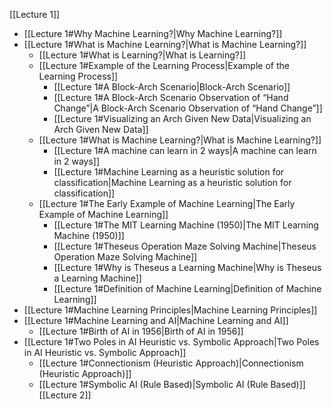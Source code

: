 [[Lecture 1]]
- [[Lecture 1#Why Machine Learning?|Why Machine Learning?]]
- [[Lecture 1#What is Machine Learning?|What is Machine Learning?]]
	- [[Lecture 1#What is Learning?|What is Learning?]]
	- [[Lecture 1#Example of the Learning Process|Example of the Learning Process]]
		- [[Lecture 1#A Block-Arch Scenario|Block-Arch Scenario]]
		- [[Lecture 1#A Block-Arch Scenario Observation of “Hand Change”|A Block-Arch Scenario Observation of “Hand Change”]]
		- [[Lecture 1#Visualizing an Arch Given New Data|Visualizing an Arch Given New Data]]
	- [[Lecture 1#What is Machine Learning?|What is Machine Learning?]]
		- [[Lecture 1#A machine can learn in 2 ways|A machine can learn in 2 ways]]
		- [[Lecture 1#Machine Learning as a heuristic solution for classification|Machine Learning as a heuristic solution for classification]]
	- [[Lecture 1#The Early Example of Machine Learning|The Early Example of Machine Learning]]
		- [[Lecture 1#The MIT Learning Machine (1950)|The MIT Learning Machine (1950)]]
		- [[Lecture 1#Theseus Operation Maze Solving Machine|Theseus Operation Maze Solving Machine]]
		- [[Lecture 1#Why is Theseus a Learning Machine|Why is Theseus a Learning Machine]]
		- [[Lecture 1#Definition of Machine Learning|Definition of Machine Learning]]
- [[Lecture 1#Machine Learning Principles|Machine Learning Principles]]
- [[Lecture 1#Machine Learning and AI|Machine Learning and AI]]
	- [[Lecture 1#Birth of AI in 1956|Birth of AI in 1956]]
- [[Lecture 1#Two Poles in AI Heuristic vs. Symbolic Approach|Two Poles in AI Heuristic vs. Symbolic Approach]]
	- [[Lecture 1#Connectionism (Heuristic Approach)|Connectionism (Heuristic Approach)]]
	- [[Lecture 1#Symbolic AI (Rule Based)|Symbolic AI (Rule Based)]]
[[Lecture 2]]